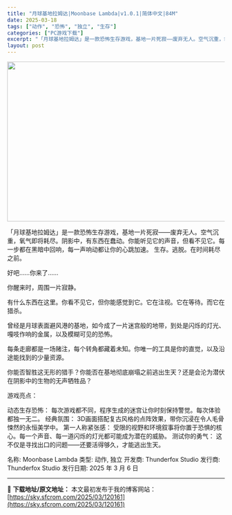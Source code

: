 ```yaml
---
title: "月球基地拉姆达|Moonbase Lambda|v1.0.1|简体中文|84M"
date: 2025-03-18
tags: ["动作", "恐怖", "独立", "生存"]
categories: ["PC游戏下载"]
excerpt: "「月球基地拉姆达」是一款恐怖生存游戏，基地一片死寂——废弃无人。空气沉重，氧气即将耗尽。阴影中，有东西在蠢动。你能听见它的声音，但看不见它。每一步都在黑暗中回响，每一声响动都让你的心跳加速。 生存。逃脱。在时间耗尽之前。 好吧……你来了…… 你醒来时，周围一片寂静。 有什么东西在这里。你看不见它，但&hellip;"
layout: post
---
```


<img class="aligncenter size-full wp-image-120162" src="https://sky.sfcrom.com/wp-content/uploads/2025/03/2025031801043249.webp" alt="" width="660" height="370" />

「月球基地拉姆达」是一款恐怖生存游戏，基地一片死寂——废弃无人。空气沉重，氧气即将耗尽。阴影中，有东西在蠢动。你能听见它的声音，但看不见它。每一步都在黑暗中回响，每一声响动都让你的心跳加速。 生存。逃脱。在时间耗尽之前。

好吧……你来了……

你醒来时，周围一片寂静。

有什么东西在这里。你看不见它，但你能感觉到它。它在注视。它在等待。而它在猎杀。

曾经是月球表面避风港的基地，如今成了一片迷宫般的地带，到处是闪烁的灯光、嘎吱作响的金属，以及模糊可见的恐怖。

每条走廊都是一场赌注，每个转角都藏着未知。你唯一的工具是你的直觉，以及沿途能找到的少量资源。

你能否智胜这无形的猎手？你能否在基地彻底崩塌之前逃出生天？还是会沦为潜伏在阴影中的生物的无声牺牲品？

游戏亮点：

动态生存恐怖： 每次游戏都不同，程序生成的迷宫让你时刻保持警觉。每次体验都独一无二。
经典氛围： 3D画面搭配复古风格的点阵效果，带你沉浸在令人毛骨悚然的永恒美学中。
第一人称紧张感： 受限的视野和环境叙事将你置于恐惧的核心。每一个声音、每一道闪烁的灯光都可能成为潜在的威胁。
测试你的勇气： 这不仅是寻找出口的问题——还要活得够久，才能逃出生天。

名称: Moonbase Lambda
类型: 动作, 独立
开发商: Thunderfox Studio
发行商: Thunderfox Studio
发行日期: 2025 年 3 月 6 日

---
📖 **下载地址/原文地址：** 本文最初发布于我的博客网站：[https://sky.sfcrom.com/2025/03/120161](https://sky.sfcrom.com/2025/03/120161)
